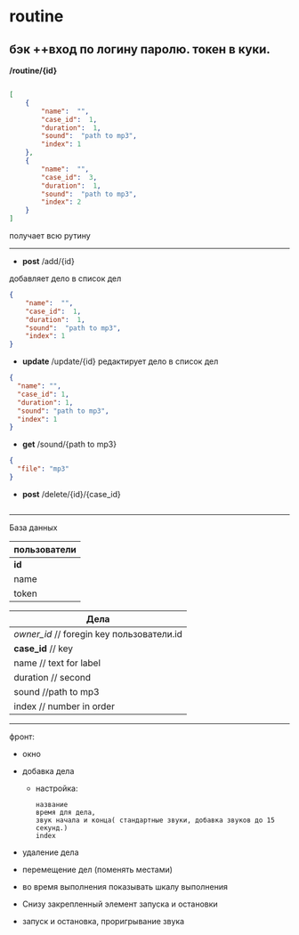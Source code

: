 # routine


бэк
++вход по логину паролю. токен в куки.
---
**/routine/{id}**
```json

[
    {
        "name":  "",
        "case_id":  1,
        "duration":  1,
        "sound":  "path to mp3",
        "index": 1
    },
    {
        "name":  "",
        "case_id":  3,
        "duration":  1,
        "sound":  "path to mp3",
        "index": 2
    }
]

```
получает всю рутину

---

- **post** /add/{id}

добавляет дело в список дел
```json
{
    "name":  "",
    "case_id":  1,
    "duration":  1,
    "sound":  "path to mp3", 
    "index": 1
}
```


- **update** /update/{id}
  редактирует  дело в список дел

```json
{
  "name": "",
  "case_id": 1,
  "duration": 1,
  "sound": "path to mp3",
  "index": 1
}
```

- **get** /sound/{path to mp3}

```json
{
  "file": "mp3"    
}
```

- **post** /delete/{id}/{case_id}
```json

```

---

База данных


|пользователи|
|-|
|**id**|
|name|
|token|



|Дела|
|-|
|*owner_id* // foregin key пользователи.id|
|**case_id** // key|
|name // text for label|
|duration // second|
|sound //path to mp3|
|index // number in order|


---


фронт:
- окно

- добавка дела
  - настройка:
    ```
    название
    время для дела,
    звук начала и конца( стандартные звуки, добавка звуков до 15 секунд.)
    index 
    ```
- удаление дела
- перемещение дел (поменять местами)

- во время выполнения показывать шкалу выполнения
- Снизу закрепленный элемент запуска и остановки
- запуск и остановка, проригрывание звука